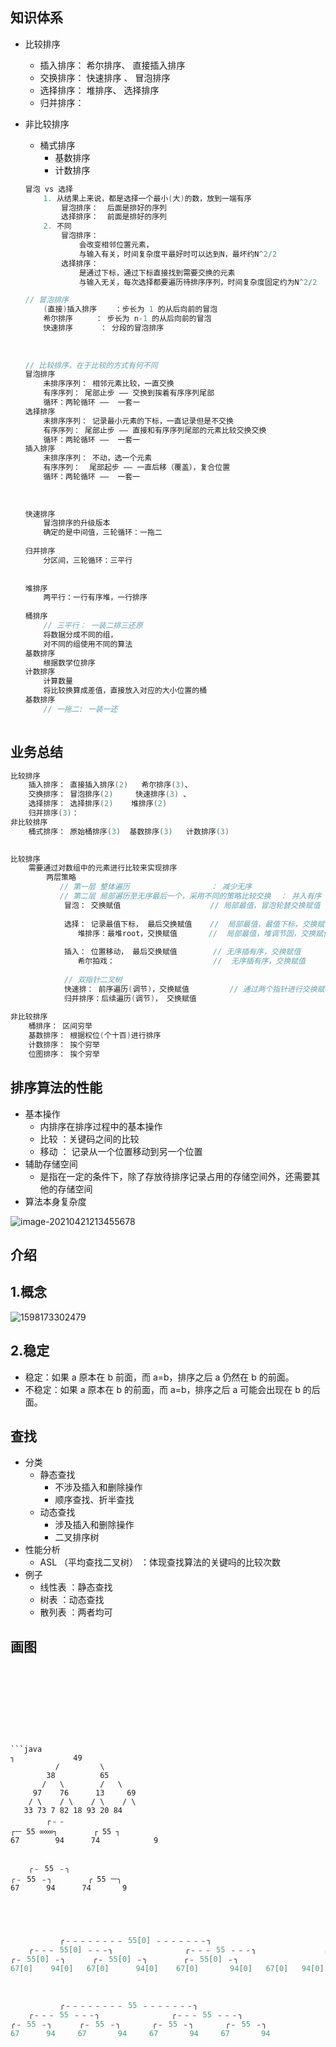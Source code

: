 ## 知识体系



* 比较排序

    * 插入排序：  希尔排序、 直接插入排序
    * 交换排序： 快速排序 、 冒泡排序
    * 选择排序： 堆排序、 选择排序
    * 归并排序： 

    
    
* 非比较排序

    * 桶式排序
        * 基数排序
        * 计数排序

    

    ```java
    冒泡 vs 选择
    	1. 从结果上来说，都是选择一个最小(大)的数，放到一端有序
            冒泡排序：  后面是排好的序列
            选择排序：  前面是排好的序列
        2. 不同
        	冒泡排序： 
        		会改变相邻位置元素，
        		与输入有关，时间复杂度平最好时可以达到N，最坏约N^2/2
        	选择排序： 
        		是通过下标，通过下标直接找到需要交换的元素
        		与输入无关，每次选择都要遍历待排序序列，时间复杂度固定约为N^2/2
    
    // 冒泡排序
    	(直接)插入排序	：步长为 1 的从后向前的冒泡
    	希尔排序	 ： 步长为 n-1 的从后向前的冒泡 
        快速排序	  ： 分段的冒泡排序
        
        
        
    // 比较排序，在于比较的方式有何不同
    冒泡排序
        未排序序列： 相邻元素比较，一直交换
        有序序列： 尾部止步 —— 交换到挨着有序序列尾部
        循环：两轮循环 ——  一套一
    选择排序
        未排序序列： 记录最小元素的下标，一直记录但是不交换
        有序序列： 尾部止步 —— 直接和有序序列尾部的元素比较交换交换
        循环：两轮循环 ——  一套一
    插入排序    
        未排序序列： 不动，选一个元素
        有序序列：  尾部起步 —— 一直后移（覆盖），复合位置
        循环：两轮循环 ——  一套一
        
        
        
    快速排序
        冒泡排序的升级版本
        确定的是中间值，三轮循环：一拖二
        
    归并排序
        分区间，三轮循环：三平行
        
        
    堆排序
        两平行：一行有序堆，一行排序
        
    桶排序
        // 三平行： 一装二排三还原
        将数据分成不同的组，
        对不同的组使用不同的算法
    基数排序
        根据数学位排序
    计数排序
        计算数量
        将比较换算成差值，直接放入对应的大小位置的桶
    基数排序
        // 一拖二: 一装一还
      
    ```



## 业务总结

```java
比较排序
    插入排序： 直接插入排序(2)   希尔排序(3)、
    交换排序： 冒泡排序(2)     快速排序(3) 、
    选择排序： 选择排序(2)    堆排序(2)
	归并排序(3)：
非比较排序    
	桶式排序： 原始桶排序(3)  基数排序(3)   计数排序(3)

    
比较排序
    需要通过对数组中的元素进行比较来实现排序		
        两层策略
    	   // 第一层 整体遍历					： 减少无序
    	   // 第二层 局部遍历至无序最后一个，采用不同的策略比较交换  ： 并入有序
            冒泡： 交换赋值					// 局部最值，冒泡轮替交换赋值
    
            选择： 记录最值下标， 最后交换赋值	  //  局部最值，最值下标，交换赋值
	    	   堆排序：最堆root，交换赋值       //  局部最值，堆调节固，交换赋值
    
            插入： 位置移动， 最后交换赋值	 	// 无序插有序，交换赋值
    		   希尔拍戏：                      //  无序插有序，交换赋值
    			
    		// 双指针二叉树
    	    快速排： 前序遍历(调节)，交换赋值         // 通过两个指针进行交换赋值
    	    归并排序：后续遍历(调节)， 交换赋值
    
非比较排序
    桶排序： 区间穷举
    基数排序： 根据权位(个十百)进行排序
    计数排序： 挨个穷举
    位图排序： 挨个穷举
```



## 排序算法的性能

*   基本操作
    *   内排序在排序过程中的基本操作
    *   比较 ：关键码之间的比较
    *   移动 ： 记录从一个位置移动到另一个位置
*   辅助存储空间
    *   是指在一定的条件下，除了存放待排序记录占用的存储空间外，还需要其他的存储空间 
*   算法本身复杂度

![image-20210421213455678](image-20210421213455678.png)

## 介绍

## 1.概念

![1598173302479](1598173302479.png)

## 2.稳定

*   稳定：如果 a 原本在 b 前面，而 a=b，排序之后 a 仍然在 b 的前面。
*   不稳定：如果 a 原本在 b 的前面，而 a=b，排序之后 a 可能会出现在 b 的后面。 





## 查找

*   分类
    *   静态查找
        *   不涉及插入和删除操作
        *   顺序查找、折半查找
    *   动态查找
        *   涉及插入和删除操作
        *   二叉排序树
*   性能分析
    *   ASL （平均查找二叉树）  ：体现查找算法的关键吗的比较次数
*   例子
    *   线性表 ：静态查找
    *   树表    ：动态查找
    *   散列表 ：两者均可



## 画图

```
    
    







​```java
­­­­┐			  49
		  / 		\
		38 			65
       /   \        /   \ 
     97    76      13     69
    / \    / \    / \    / \   
   33 73 7 82 18 93 20 84
		┌﹣﹣
┌ㅡ 55 ∞∞∞┐        ┌­­­­ 55 ­­­­┐        
67 		  94 	  74 	        9 

    
    ╭﹣ 55 ﹣╮     
╭﹣ 55 ﹣╮        ╭­­ 55 ㅡ╮     
67 	    94 	    74 	     9     
```



```java




		   ╭﹣﹣﹣﹣﹣﹣﹣﹣ 55[0] ﹣﹣﹣﹣﹣﹣﹣╮ 
    ╭﹣﹣﹣ 55[0] ﹣﹣﹣╮                ╭﹣﹣﹣ 55 ﹣﹣﹣╮               ╭﹣﹣﹣ 55 ﹣﹣﹣╮
╭﹣ 55[0] ﹣╮      ╭﹣ 55[0] ﹣╮        ╭﹣ 55[0] ﹣╮    
67[0]	 94[0]	 67[0]	    94[0]	 67[0]	     94[0]	 67[0]	 94[0]         
               
               
               
		   ╭﹣﹣﹣﹣﹣﹣﹣﹣ 55 ﹣﹣﹣﹣﹣﹣﹣╮ 
    ╭﹣﹣﹣ 55 ﹣﹣﹣╮                ╭﹣﹣﹣ 55 ﹣﹣﹣╮               
╭﹣ 55 ﹣╮      ╭﹣ 55 ﹣╮       ╭﹣ 55 ﹣╮       ╭﹣ 55 ﹣╮     
67 	    94     67 	    94     67 	    94     67 	    94                     
```

